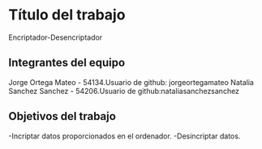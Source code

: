 # Título del trabajo

Encriptador-Desencriptador

## Integrantes del equipo

Jorge Ortega Mateo - 54134.Usuario de github: jorgeortegamateo
Natalia Sanchez Sanchez - 54206.Usuario de github:nataliasanchezsanchez

## Objetivos del trabajo

-Incriptar datos proporcionados en el ordenador.
-Desincriptar datos.

